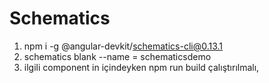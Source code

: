#  Schematics
1. npm i -g @angular-devkit/schematics-cli@0.13.1
2. schematics blank --name = schematicsdemo
3. ilgili component in içindeyken npm run build çalıştırılmalı,
